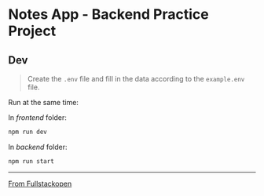 # Notes App - Backend Practice Project


## Dev

> Create the `.env` file and fill in the data according to the `example.env` file.

Run at the same time:

In *frontend* folder:

```bash
npm run dev
```

In *backend* folder:

```bash
npm run start
```

---

[From Fullstackopen](https://fullstackopen.com/en/)